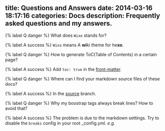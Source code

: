 title: Questions and Answers
date: 2014-03-16 18:17:16
categories: Docs
description: Frequently asked questions and my answers.
---

{% label Q danger %} What does `Wixo` stands for?

{% label A success %} `Wixo` means A **wi**ki theme for he**xo**.

{% label Q danger %} How to generate ToC(Table of Contents) in a certain page?

{% label A success %} Add `toc: true` in the [front-matter](https://github.com/wzpan/hexo-theme-freemind#front-matter).

{% label Q danger %} Where can I find your markdown source files of these docs?

{% label A success %} In the [source](https://github.com/wzpan/hexo-theme-wixo/tree/source) branch.

{% label Q danger %} Why my boostrap tags always break lines? How to avoid that?

{% label A success %} The problem is due to the markdown settings. Try to disable the `breaks` config in your root _config.yml. *e.g.*

<script src="https://gist.github.com/wzpan/9967986.js"></script>
